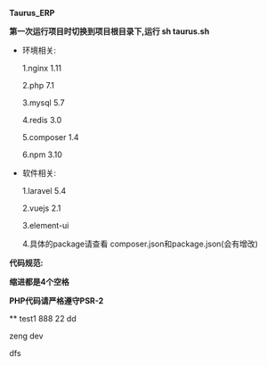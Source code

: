 **Taurus_ERP**

**第一次运行项目时切换到项目根目录下,运行 sh taurus.sh**

- 环境相关:

  1.nginx 1.11

  2.php 7.1

  3.mysql  5.7

  4.redis 3.0

  5.composer 1.4

  6.npm 3.10

- 软件相关:

  1.laravel 5.4

  2.vuejs 2.1

  3.element-ui

  4.具体的package请查看 composer.json和package.json(会有增改)

**代码规范:**

**缩进都是4个空格**

**PHP代码请严格遵守PSR-2**



** test1
888
22
dd


zeng dev


dfs

